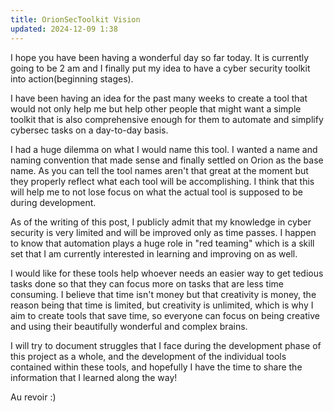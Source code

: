 ```yaml
---
title: OrionSecToolkit Vision
updated: 2024-12-09 1:38
---
```

I hope you have been having a wonderful day so far today. It is currently going to be 2 am and I finally put my idea to have a cyber security toolkit into action(beginning stages).

I have been having an idea for the past many weeks to  create a tool that would not only help me but help other people that might want a simple toolkit that is also comprehensive enough for them to automate and simplify cybersec tasks on a day-to-day basis.

I had a huge dilemma on what I would name this tool. I wanted a name and naming convention that made sense and finally settled on Orion as the base name. As you can tell the tool names aren't that great at the moment but they properly reflect what each tool will be accomplishing. I think that this will help me to not lose focus on what the actual tool is supposed to be during development.

As of the writing of this post, I publicly admit that my knowledge in cyber security is very limited and will be improved only as time passes. I happen to know that automation plays a huge role in "red teaming" which is a skill set that I am currently interested in learning and improving on as well.

I would like for these tools help whoever needs an easier way to get tedious tasks done so that they can focus more on tasks that are less time consuming. I believe that time isn't money but that creativity is money, the reason being that time is limited, but creativity is unlimited, which is why I aim to create tools that save time, so everyone can focus on being creative and using their beautifully wonderful and complex brains.

I will try to document struggles that I face during the development phase of this project as a whole, and the development of the individual tools contained within these tools, and hopefully I have the time to share the information that I learned along the way!

Au revoir :)